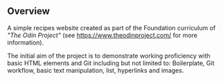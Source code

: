 ## Overview

A simple recipes website created as part of the Foundation curriculum of
_"The Odin Project"_ (see https://www.theodinproject.com/ for more information).

The initial aim of the project is to demonstrate working proficiency with basic 
HTML elements and Git including but not limited to: Boilerplate, Git workflow,
basic text manipulation, list, hyperlinks and images. 

